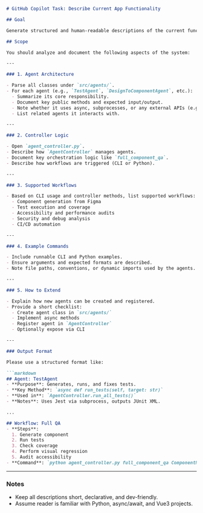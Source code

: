 ````markdown
# GitHub Copilot Task: Describe Current App Functionality

## Goal

Generate structured and human-readable descriptions of the current functionality of the app based on existing files, focusing on purpose, workflows, and responsibilities.

## Scope

You should analyze and document the following aspects of the system:

---

### 1. Agent Architecture

- Parse all classes under `src/agents/`.
- For each agent (e.g., `TestAgent`, `DesignToComponentAgent`, etc.):
  - Summarize its core responsibility.
  - Document key public methods and expected input/output.
  - Note whether it uses async, subprocesses, or any external APIs (e.g., Continue API).
  - List related agents it interacts with.

---

### 2. Controller Logic

- Open `agent_controller.py`.
- Describe how `AgentController` manages agents.
- Document key orchestration logic like `full_component_qa`.
- Describe how workflows are triggered (CLI or Python).

---

### 3. Supported Workflows

- Based on CLI usage and controller methods, list supported workflows:
  - Component generation from Figma
  - Test execution and coverage
  - Accessibility and performance audits
  - Security and debug analysis
  - CI/CD automation

---

### 4. Example Commands

- Include runnable CLI and Python examples.
- Ensure arguments and expected formats are described.
- Note file paths, conventions, or dynamic imports used by the agents.

---

### 5. How to Extend

- Explain how new agents can be created and registered.
- Provide a short checklist:
  - Create agent class in `src/agents/`
  - Implement async methods
  - Register agent in `AgentController`
  - Optionally expose via CLI

---

### Output Format

Please use a structured format like:

```markdown
## Agent: TestAgent
- **Purpose**: Generates, runs, and fixes tests.
- **Key Method**: `async def run_tests(self, target: str)`
- **Used in**: `AgentController.run_all_tests()`
- **Notes**: Uses Jest via subprocess, outputs JUnit XML.

...

## Workflow: Full QA
- **Steps**:
  1. Generate component
  2. Run tests
  3. Check coverage
  4. Perform visual regression
  5. Audit accessibility
- **Command**: `python agent_controller.py full_component_qa ComponentName`
````

---

### Notes

* Keep all descriptions short, declarative, and dev-friendly.
* Assume reader is familiar with Python, async/await, and Vue3 projects.

